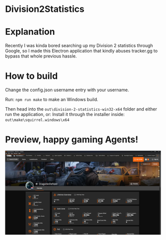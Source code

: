 # Division2Statistics

# Explanation

Recently I was kinda bored searching up my Division 2 statistics through Google, so I made this Electron application that kindly abuses
tracker.gg to bypass that whole previous hassle.

# How to build

Change the config.json username entry with your username.

Run: ```npm run make``` to make an Windows build.

Then head into the ```out\division-2-statistics-win32-x64``` folder and either run the application, or:
Install it through the installer inside: ```out\make\squirrel.windows\x64```

# Preview, happy gaming Agents!
![Preview](https://raw.githubusercontent.com/DragonicDefson/Division2Statistics/main/preview.png)


